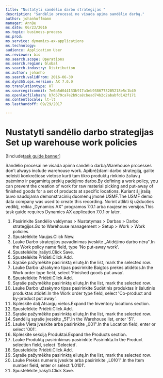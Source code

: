 ```yaml
--- 
title: "Nustatyti sandėlio darbo strategijas "
description: "Sandėlio procesai ne visada apima sandėlio darbą."
author: johanhoffmann
manager: AnnBe
ms.date: 06/23/2016
ms.topic: business-process
ms.prod: 
ms.service: dynamics-ax-applications
ms.technology: 
audience: Application User
ms.reviewer: bis
ms.search.scope: Operations
ms.search.region: Global
ms.search.industry: Distribution
ms.author: johanho
ms.search.validFrom: 2016-06-30
ms.dyn365.ops.version: AX 7.0.0
ms.translationtype: HT
ms.sourcegitcommit: 7e0a5d044133b917a3eb9386773205218e5c1b40
ms.openlocfilehash: b7d579ca7e2b9ca8cbead74b2c2ababfd142f171
ms.contentlocale: lt-lt
ms.lasthandoff: 09/29/2017

---
```

# <a name="set-up-warehouse-work-policies"></a><span data-ttu-id="f6e65-103">Nustatyti sandėlio darbo strategijas </span><span class="sxs-lookup"><span data-stu-id="f6e65-103">Set up warehouse work policies</span></span> 

[!include[task guide banner](../../includes/task-guide-banner.md)]

<span data-ttu-id="f6e65-104">Sandėlio procesai ne visada apima sandėlio darbą.</span><span class="sxs-lookup"><span data-stu-id="f6e65-104">Warehouse processes don’t always include warehouse work.</span></span> <span data-ttu-id="f6e65-105">Apibrėždami darbo strategiją, galite neleisti konkrečiose vietose kurti tam tikro produktų rinkinio žaliavų paėmimo ir pagamintų prekių padėjimo darbo.</span><span class="sxs-lookup"><span data-stu-id="f6e65-105">By defining a work policy, you can prevent the creation of work for raw material picking and put-away of finished goods for a set of products at specific locations.</span></span> <span data-ttu-id="f6e65-106">Kuriant šį įrašą buvo naudojama demonstracinių duomenų įmonė USMF.</span><span class="sxs-lookup"><span data-stu-id="f6e65-106">The USMF demo data company was used to create this recording.</span></span> <span data-ttu-id="f6e65-107">Norint atlikti šį užduoties vediklį, reikia „Dynamics AX‟ programos 7.0.1 arba naujesnės versijos.</span><span class="sxs-lookup"><span data-stu-id="f6e65-107">This task guide requires Dynamics AX application 7.0.1 or later.</span></span>

1. <span data-ttu-id="f6e65-108">Pasirinkite Sandėlio valdymas > Nustatymas > Darbas > Darbo strategijos.</span><span class="sxs-lookup"><span data-stu-id="f6e65-108">Go to Warehouse management > Setup > Work > Work policies.</span></span>
2. <span data-ttu-id="f6e65-109">Spustelėkite Naujas.</span><span class="sxs-lookup"><span data-stu-id="f6e65-109">Click New.</span></span>
3. <span data-ttu-id="f6e65-110">Lauke Darbo strategijos pavadinimas įveskite „Atidėjimo darbo nėra‟.</span><span class="sxs-lookup"><span data-stu-id="f6e65-110">In the Work policy name field, type 'No put-away work'.</span></span>
4. <span data-ttu-id="f6e65-111">Spustelėkite Įrašyti.</span><span class="sxs-lookup"><span data-stu-id="f6e65-111">Click Save.</span></span>
5. <span data-ttu-id="f6e65-112">Spustelėkite Pridėti.</span><span class="sxs-lookup"><span data-stu-id="f6e65-112">Click Add.</span></span>
6. <span data-ttu-id="f6e65-113">Sąraše pažymėkite pasirinktą eilutę.</span><span class="sxs-lookup"><span data-stu-id="f6e65-113">In the list, mark the selected row.</span></span>
7. <span data-ttu-id="f6e65-114">Lauke Darbo užsakymo tipas pasirinkite Baigtos prekės atidėtos.</span><span class="sxs-lookup"><span data-stu-id="f6e65-114">In the Work order type field, select 'Finished goods put away'.</span></span>
8. <span data-ttu-id="f6e65-115">Spustelėkite Pridėti.</span><span class="sxs-lookup"><span data-stu-id="f6e65-115">Click Add.</span></span>
9. <span data-ttu-id="f6e65-116">Sąraše pažymėkite pasirinktą eilutę.</span><span class="sxs-lookup"><span data-stu-id="f6e65-116">In the list, mark the selected row.</span></span>
10. <span data-ttu-id="f6e65-117">Lauke Darbo užsakymo tipas pasirinkite Sudėtinis produktas ir šalutinis produktas atidėti.</span><span class="sxs-lookup"><span data-stu-id="f6e65-117">In the Work order type field, select 'Co-product and by-product put away'.</span></span>
11. <span data-ttu-id="f6e65-118">Išplėskite dalį Atsargų vietos.</span><span class="sxs-lookup"><span data-stu-id="f6e65-118">Expand the Inventory locations section.</span></span>
12. <span data-ttu-id="f6e65-119">Spustelėkite Pridėti.</span><span class="sxs-lookup"><span data-stu-id="f6e65-119">Click Add.</span></span>
13. <span data-ttu-id="f6e65-120">Sąraše pažymėkite pasirinktą eilutę.</span><span class="sxs-lookup"><span data-stu-id="f6e65-120">In the list, mark the selected row.</span></span>
14. <span data-ttu-id="f6e65-121">Sandėlių sąraše įveskite „51‟.</span><span class="sxs-lookup"><span data-stu-id="f6e65-121">In the Warehouse list, enter '51'.</span></span>
15. <span data-ttu-id="f6e65-122">Lauke Vieta įveskite arba pasirinkite „001‟.</span><span class="sxs-lookup"><span data-stu-id="f6e65-122">In the Location field, enter or select '001'.</span></span>
16. <span data-ttu-id="f6e65-123">Išplėskite sekciją Produktai.</span><span class="sxs-lookup"><span data-stu-id="f6e65-123">Expand the Products section.</span></span>
17. <span data-ttu-id="f6e65-124">Lauke Produktų pasirinkimas pasirinkite Pasirinkta.</span><span class="sxs-lookup"><span data-stu-id="f6e65-124">In the Product selection field, select 'Selected'.</span></span>
18. <span data-ttu-id="f6e65-125">Spustelėkite Pridėti.</span><span class="sxs-lookup"><span data-stu-id="f6e65-125">Click Add.</span></span>
19. <span data-ttu-id="f6e65-126">Sąraše pažymėkite pasirinktą eilutę.</span><span class="sxs-lookup"><span data-stu-id="f6e65-126">In the list, mark the selected row.</span></span>
20. <span data-ttu-id="f6e65-127">Lauke Prekės numeris įveskite arba pasirinkite „L0101‟.</span><span class="sxs-lookup"><span data-stu-id="f6e65-127">In the Item number field, enter or select 'L0101'.</span></span>
21. <span data-ttu-id="f6e65-128">Spustelėkite Įrašyti.</span><span class="sxs-lookup"><span data-stu-id="f6e65-128">Click Save.</span></span>


